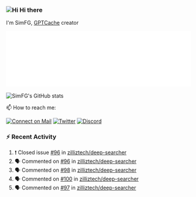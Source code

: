 ### <img src='https://qpluspicture.oss-cn-beijing.aliyuncs.com/6LjjQA/Hi.gif' alt='Hi' width="24"/> Hi there

I'm SimFG, [GPTCache](https://github.com/zilliztech/GPTCache) creator

![Metrics 👋](/metrics.plugin.followup.user.svg)

![SimFG's GitHub stats](https://github-readme-stats.vercel.app/api?username=SimFG&show_icons=true&theme=radical&count_private=true)

📫 How to reach me:

[![Connect on Mail](https://img.shields.io/badge/Ask%20me-anything-1abc9c.svg)](mailto:1142838399@qq.com)
[![Twitter](https://img.shields.io/twitter/follow/FogSim?style=social)](https://twitter.com/FogSim)
[![Discord](https://img.shields.io/discord/1092648432495251507?label=Discord&logo=discord)](https://discord.gg/Q8C6WEjSWV)

### :zap: Recent Activity

<!--START_SECTION:activity-->
1. ❗️ Closed issue [#96](https://github.com/zilliztech/deep-searcher/issues/96) in [zilliztech/deep-searcher](https://github.com/zilliztech/deep-searcher)
2. 🗣 Commented on [#96](https://github.com/zilliztech/deep-searcher/issues/96) in [zilliztech/deep-searcher](https://github.com/zilliztech/deep-searcher)
3. 🗣 Commented on [#98](https://github.com/zilliztech/deep-searcher/issues/98) in [zilliztech/deep-searcher](https://github.com/zilliztech/deep-searcher)
4. 🗣 Commented on [#100](https://github.com/zilliztech/deep-searcher/issues/100) in [zilliztech/deep-searcher](https://github.com/zilliztech/deep-searcher)
5. 🗣 Commented on [#97](https://github.com/zilliztech/deep-searcher/issues/97) in [zilliztech/deep-searcher](https://github.com/zilliztech/deep-searcher)
<!--END_SECTION:activity-->

